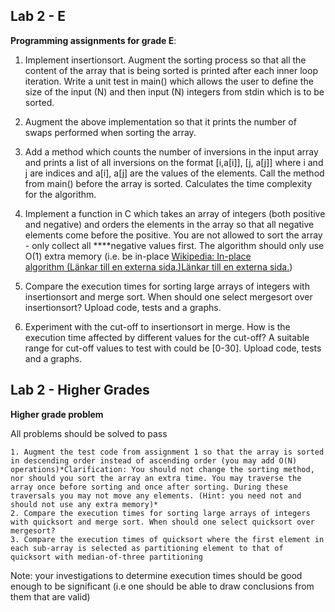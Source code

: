 ## Lab 2 - E

   **Programming assignments for grade E**:

1. Implement insertionsort. Augment the sorting process so that all the content of the array that is being sorted is printed after each inner loop iteration. Write a unit test in main() which allows the user to define the size of the input (N) and then input (N) integers from stdin which is to be sorted.

2. Augment the above implementation so that it prints the number of swaps performed when sorting the array.

3. Add a method which counts the number of inversions in the input array and prints a list of all inversions on the format [i,a[i]], [j, a[j]] where i and j are indices and a[i], a[j] are the values of the elements. Call the method from main() before the array is sorted. Calculates the time complexity for the algorithm.

4. Implement a function in C which takes an array of integers (both positive and negative) and orders the elements in the array so that all negative elements come before the positive. You are not allowed to sort the array - only collect all  ****negative values first. The algorithm should only use O(1) extra memory (i.e. be in-place [Wikipedia: In-place algorithm (Länkar till en externa sida.)Länkar till en externa sida.](https://en.wikipedia.org/wiki/In-place_algorithm))

5. Compare the execution times for sorting large arrays of integers with insertionsort and merge sort. When should one select mergesort over insertionsort? Upload code, tests and a graphs.

6. Experiment with the cut-off to insertionsort in merge. How is the execution time affected by different values for the cut-off? A suitable range for cut-off values to test with could be [0-30]. Upload code, tests and a graphs.

## Lab 2 - Higher Grades

  **Higher grade problem**

All problems should be solved to pass

    1. Augment the test code from assignment 1 so that the array is sorted in descending order instead of ascending order (you may add O(N) operations)*Clarification: You should not change the sorting method, nor should you sort the array an extra time. You may traverse the array once before sorting and once after sorting. During these traversals you may not move any elements. (Hint: you need not and should not use any extra memory)*
    2. Compare the execution times for sorting large arrays of integers with quicksort and merge sort. When should one select quicksort over mergesort?
    3. Compare the execution times of quicksort where the first element in each sub-array is selected as partitioning element to that of quicksort with median-of-three partitioning

Note: your investigations to determine execution times should be good enough to be significant (i.e one should be able to draw conclusions from them that are valid)

